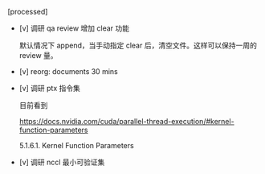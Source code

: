 [processed]

* [v] 调研 qa review 增加 clear 功能

    默认情况下 append，当手动指定 clear 后，清空文件。这样可以保持一周的 review 量。

* [v] reorg: documents 30 mins

* [v] 调研 ptx 指令集

    目前看到

    <https://docs.nvidia.com/cuda/parallel-thread-execution/#kernel-function-parameters>

    5.1.6.1. Kernel Function Parameters

 * [v] 调研 nccl 最小可验证集
